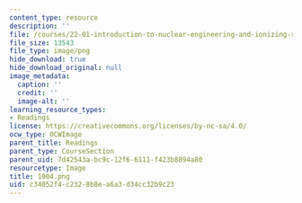 ```yaml
---
content_type: resource
description: ''
file: /courses/22-01-introduction-to-nuclear-engineering-and-ionizing-radiation-fall-2016/c34052f4c2328b8ea6a3d34cc32b9c23_1004.png
file_size: 13543
file_type: image/png
hide_download: true
hide_download_original: null
image_metadata:
  caption: ''
  credit: ''
  image-alt: ''
learning_resource_types:
- Readings
license: https://creativecommons.org/licenses/by-nc-sa/4.0/
ocw_type: OCWImage
parent_title: Readings
parent_type: CourseSection
parent_uid: 7d42543a-bc9c-12f6-6111-f423b8894a80
resourcetype: Image
title: 1004.png
uid: c34052f4-c232-8b8e-a6a3-d34cc32b9c23
---
```

